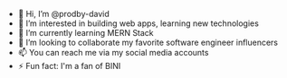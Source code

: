 - 👋 Hi, I’m @prodby-david
- 👀 I’m interested in building web apps, learning new technologies
- 🌱 I’m currently learning MERN Stack
- 💞️ I’m looking to collaborate my favorite software engineer influencers
- 📫 You can reach me via my social media accounts
- ⚡ Fun fact: I'm a fan of BINI
  


